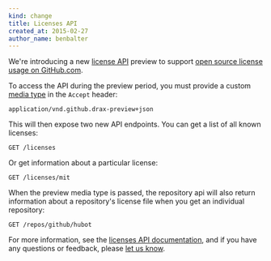 ```yaml
---
kind: change
title: Licenses API
created_at: 2015-02-27
author_name: benbalter
---
```


We're introducing a new [license API](/v3/licenses) preview to support [open source license usage on GitHub.com](https://github.com/blog/1964-license-usage-on-github-com).

To access the API during the preview period, you must provide a custom [media type](/v3/media) in the `Accept` header:

    application/vnd.github.drax-preview+json

This will then expose two new API endpoints. You can get a list of all known licenses:

    GET /licenses

Or get information about a particular license:

    GET /licenses/mit

When the preview media type is passed, the repository api will also return information about a repository's license file when you get an individual repository:

    GET /repos/github/hubot

For more information, see the [licenses API documentation](/v3/licenses/), and if you have any questions or feedback, please [let us know](https://github.com/contact?form%5Bsubject%5D=Licenses+API).
